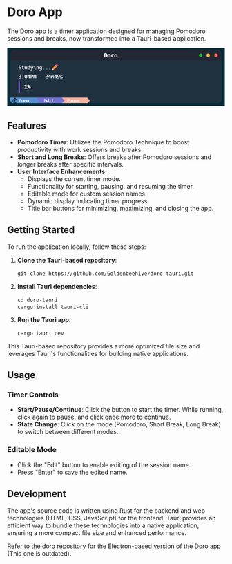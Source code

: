 # Doro App

The Doro app is a timer application designed for managing Pomodoro sessions and breaks, now transformed into a Tauri-based application.

![Doro Image](image.png)

## Features

- **Pomodoro Timer**: Utilizes the Pomodoro Technique to boost productivity with work sessions and breaks.
- **Short and Long Breaks**: Offers breaks after Pomodoro sessions and longer breaks after specific intervals.
- **User Interface Enhancements**:
  - Displays the current timer mode.
  - Functionality for starting, pausing, and resuming the timer.
  - Editable mode for custom session names.
  - Dynamic display indicating timer progress.
  - Title bar buttons for minimizing, maximizing, and closing the app.

## Getting Started

To run the application locally, follow these steps:

1. **Clone the Tauri-based repository**:

    ```
    git clone https://github.com/Goldenbeehive/doro-tauri.git
    ```

2. **Install Tauri dependencies**:

    ```
    cd doro-tauri
    cargo install tauri-cli
    ```

3. **Run the Tauri app**:

    ```
    cargo tauri dev
    ```

This Tauri-based repository provides a more optimized file size and leverages Tauri's functionalities for building native applications.

## Usage

### Timer Controls

- **Start/Pause/Continue**: Click the button to start the timer. While running, click again to pause, and click once more to continue.
- **State Change**: Click on the mode (Pomodoro, Short Break, Long Break) to switch between different modes.

### Editable Mode

- Click the "Edit" button to enable editing of the session name.
- Press "Enter" to save the edited name.

## Development

The app's source code is written using Rust for the backend and web technologies (HTML, CSS, JavaScript) for the frontend. Tauri provides an efficient way to bundle these technologies into a native application, ensuring a more compact file size and enhanced performance.

Refer to the [doro](https://github.com/Goldenbeehive/doro) repository for the Electron-based version of the Doro app (This one is outdated).